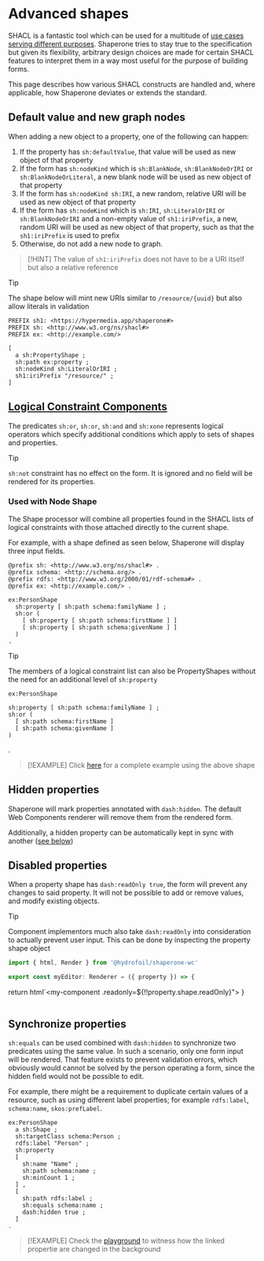 # Advanced shapes

SHACL is a fantastic tool which can be used for a multitude of [use cases serving different purposes][ucr]. Shaperone tries to stay true to the specification but given its flexibility, arbitrary design choices are made for certain SHACL features to interpret them in a way most useful for the purpose of building forms.

This page describes how various SHACL constructs are handled and, where applicable, how Shaperone deviates or extends the standard.

[ucr]: https://www.w3.org/TR/shacl-ucr/  

## Default value and new graph nodes

When adding a new object to a property, one of the following can happen:

1. If the property has `sh:defaultValue`, that value will be used as new object of that property
2. If the form has `sh:nodeKind` which is `sh:BlankNode`, `sh:BlankNodeOrIRI` or `sh:BlankNodeOrLiteral`, a new blank node will be used as new object of that property 
3. If the form has `sh:nodeKind sh:IRI`, a new random, relative URI will be used as new object of that property
4. If the form has `sh:nodeKind` which is `sh:IRI`, `sh:LiteralOrIRI` or `sh:BlankNodeOrIRI` and a non-empty value of `sh1:iriPrefix`, a new, random URI will be used as new object of that property, such as that the `sh1:iriPrefix` is used to prefix
5. Otherwise, do not add a new node to graph.

> [!HINT]
> The value of `sh1:iriPrefix` does not have to be a URI itself but also a relative reference

> [!TIP]
> The shape below will mint new URIs similar to `/resource/{uuid}` but also allow literals in validation
> ```turtle
> PREFIX sh1: <https://hypermedia.app/shaperone#>
> PREFIX sh: <http://www.w3.org/ns/shacl#>
> PREFIX ex: <http://example.com/>
> 
> [
>   a sh:PropertyShape ;
>   sh:path ex:property ;
>   sh:nodeKind sh:LiteralOrIRI ;
>   sh1:iriPrefix "/resource/" ;
> ]

## [Logical Constraint Components](https://www.w3.org/TR/shacl/#core-components-logical)

The predicates `sh:or`, `sh:or`, `sh:and` and `sh:xone` represents logical operators which specify additional conditions which apply to sets of shapes and properties.

> [!TIP]
> `sh:not` constraint has no effect on the form. It is ignored and no field will be rendered for its properties.

### Used with Node Shape

The Shape processor will combine all properties found in the SHACL lists of logical constraints with those attached directly to the current shape.

For example, with a shape defined as seen below, Shaperone will display three input fields.  

```turtle
@prefix sh: <http://www.w3.org/ns/shacl#> .
@prefix schema: <http://schema.org/> .
@prefix rdfs: <http://www.w3.org/2000/01/rdf-schema#> .
@prefix ex: <http://example.com/> .

ex:PersonShape
  sh:property [ sh:path schema:familyName ] ;
  sh:or (
    [ sh:property [ sh:path schema:firstName ] ]
    [ sh:property [ sh:path schema:givenName ] ]
  )
.
```

> [!TIP]
> The members of a logical constraint list can also be PropertyShapes without the need for an additional level of `sh:property`
> ```turtle
> ex:PersonShape
    sh:property [ sh:path schema:familyName ] ;
    sh:or (
      [ sh:path schema:firstName ]
      [ sh:path schema:givenName ]
    )
  .

> [!EXAMPLE]
> Click [here][node-logical] for a complete example using the above shape

[node-logical]: ${playground}/#shapes=%40prefix+sh%3A+%3Chttp%3A%2F%2Fwww.w3.org%2Fns%2Fshacl%23%3E+.%0A%40prefix+schema%3A+%3Chttp%3A%2F%2Fschema.org%2F%3E+.%0A%40prefix+rdfs%3A+%3Chttp%3A%2F%2Fwww.w3.org%2F2000%2F01%2Frdf-schema%23%3E+.%0A%40prefix+ex%3A+%3Chttp%3A%2F%2Fexample.com%2F%3E+.%0A%0Aex%3APersonShape%0A++a+sh%3AShape+%3B%0A++sh%3AtargetClass+schema%3APerson+%3B%0A++rdfs%3Alabel+%22Person%22+%3B%0A++sh%3Aproperty+ex%3ALastNameProperty+%3B%0A++sh%3Aor+%28+%0A++++ex%3AFirstNameProperty+%0A++++ex%3AGivenNameProperty%0A++%29%0A.%0A%0Aex%3ALastNameProperty+%0A++a+sh%3APropertyShape+%3B%0A++sh%3Apath+schema%3AfamilyName+%3B%0A++sh%3Aorder+20+%3B%0A++sh%3AmaxCount+1+%3B%0A.%0A%0Aex%3AFirstNameProperty%0A++sh%3Apath+schema%3AfirstName+%3B++++%0A++sh%3Aorder+10+%3B%0A++sh%3AmaxCount+1+%3B%0A.%0A%0Aex%3AGivenNameProperty%0A++sh%3Apath+schema%3AgivenName+%3B%0A++sh%3Aorder+10+%3B%0A++sh%3AmaxCount+1+%3B%0A.&resource=%7B%0A++%22%40context%22%3A+%7B%0A++++%22rdf%22%3A+%22http%3A%2F%2Fwww.w3.org%2F1999%2F02%2F22-rdf-syntax-ns%23%22%2C%0A++++%22rdfs%22%3A+%22http%3A%2F%2Fwww.w3.org%2F2000%2F01%2Frdf-schema%23%22%2C%0A++++%22xsd%22%3A+%22http%3A%2F%2Fwww.w3.org%2F2001%2FXMLSchema%23%22%2C%0A++++%22schema%22%3A+%22http%3A%2F%2Fschema.org%2F%22%0A++%7D%2C%0A++%22%40id%22%3A+%22http%3A%2F%2Fexample.com%2FJohn_Doe%22%2C%0A++%22%40type%22%3A+%22schema%3APerson%22%2C%0A++%22schema%3AfamilyName%22%3A+%22Doe%22%2C%0A++%22schema%3AfirstName%22%3A+%22John%22%0A%7D&selectedResource=http%3A%2F%2Fexample.com%2FJohn_Doe

## Hidden properties

Shaperone will mark properties annotated with `dash:hidden`. The default Web Components renderer will remove them from the rendered form.

Additionally, a hidden property can be automatically kept in sync with another ([see below](#synchronize-properties))

## Disabled properties

When a property shape has `dash:readOnly true`, the form will prevent any changes to said property. It will not be possible to add or remove values, and modify existing objects.

> [!TIP]
> Component implementors much also take `dash:readOnly` into consideration to actually prevent user input. This can be done by inspecting the property shape object
> 
> ```ts
> import { html, Render } from '@hydrofoil/shaperone-wc'
>
> export const myEditor: Renderer = ({ property }) => {
  return html`<my-component .readonly=${!!property.shape.readOnly}"></my-component>
}
> ```

## Synchronize properties

`sh:equals` can be used combined with `dash:hidden` to synchronize two predicates using the same value. In such a scenario, only one form input will be rendered. That feature exists to prevent validation errors, which obviously would cannot be solved by the person operating a form, since the hidden field would not be possible to edit.

For example, there might be a requirement to duplicate certain values of a resource, such as using different label properties; for example `rdfs:label`, `schema:name`, `skos:prefLabel`.

```turtle
ex:PersonShape
  a sh:Shape ;
  sh:targetClass schema:Person ;
  rdfs:label "Person" ;
  sh:property 
  [
    sh:name "Name" ;
    sh:path schema:name ;
    sh:minCount 1 ;
  ] ,
  [
    sh:path rdfs:label ;
    sh:equals schema:name ;
    dash:hidden true ;
  ]
.
``` 

> [!EXAMPLE]
> Check the [playground][equals-hidden] to witness how the linked propertie are changed in the background

[equals-hidden]: ${playground}/#resource=%7B%0A++%22%40context%22%3A+%7B%0A++++%22rdf%22%3A+%22http%3A%2F%2Fwww.w3.org%2F1999%2F02%2F22-rdf-syntax-ns%23%22%2C%0A++++%22rdfs%22%3A+%22http%3A%2F%2Fwww.w3.org%2F2000%2F01%2Frdf-schema%23%22%2C%0A++++%22xsd%22%3A+%22http%3A%2F%2Fwww.w3.org%2F2001%2FXMLSchema%23%22%2C%0A++++%22schema%22%3A+%22http%3A%2F%2Fschema.org%2F%22%2C%0A++++%22dash%22%3A+%22http%3A%2F%2Fdatashapes.org%2Fdash%23%22%2C%0A++++%22skos%22%3A+%22http%3A%2F%2Fwww.w3.org%2F2004%2F02%2Fskos%2Fcore%23%22%0A++%7D%2C%0A++%22%40id%22%3A+%22http%3A%2F%2Fexample.com%2FJohn_Doe%22%2C%0A++%22%40type%22%3A+%22schema%3APerson%22%2C%0A++%22schema%3Aname%22%3A+%22John+Doe%22%2C%0A++%22rdfs%3Alabel%22%3A+%22John+Doe%22%2C%0A++%22skos%3AprefLabel%22%3A+%22John+Doe%22%0A%7D&selectedResource=http%3A%2F%2Fexample.com%2FJohn_Doe&shapes=%40prefix+sh%3A+%3Chttp%3A%2F%2Fwww.w3.org%2Fns%2Fshacl%23%3E+.%0A%40prefix+schema%3A+%3Chttp%3A%2F%2Fschema.org%2F%3E+.%0A%40prefix+rdfs%3A+%3Chttp%3A%2F%2Fwww.w3.org%2F2000%2F01%2Frdf-schema%23%3E+.%0A%40prefix+ex%3A+%3Chttp%3A%2F%2Fexample.com%2F%3E+.%0A%40prefix+dash%3A+%3Chttp%3A%2F%2Fdatashapes.org%2Fdash%23%3E+.%0A%40prefix+skos%3A+%3Chttp%3A%2F%2Fwww.w3.org%2F2004%2F02%2Fskos%2Fcore%23%3E+.%0A%0Aex%3APersonShape%0A++a+sh%3AShape+%3B%0A++sh%3AtargetClass+schema%3APerson+%3B%0A++rdfs%3Alabel+%22Person%22+%3B%0A++sh%3Aproperty+%0A++%5B%0A++++sh%3Aname+%22Name%22+%3B%0A++++sh%3Apath+schema%3Aname+%3B%0A++++sh%3AminCount+1+%3B%0A++%5D+%2C%0A++%5B%0A++++sh%3Apath+rdfs%3Alabel+%3B%0A++++sh%3Aequals+schema%3Aname+%3B%0A++++dash%3Ahidden+true+%3B%0A++%5D+%2C+%0A++%5B%0A++++sh%3Apath+skos%3AprefLabel+%3B%0A++++sh%3Aequals+schema%3Aname+%3B%0A++++dash%3Ahidden+true+%3B%0A++%5D%3B%0A.%0A&resourcePrefixes=schema%2Cdash%2Cskos
